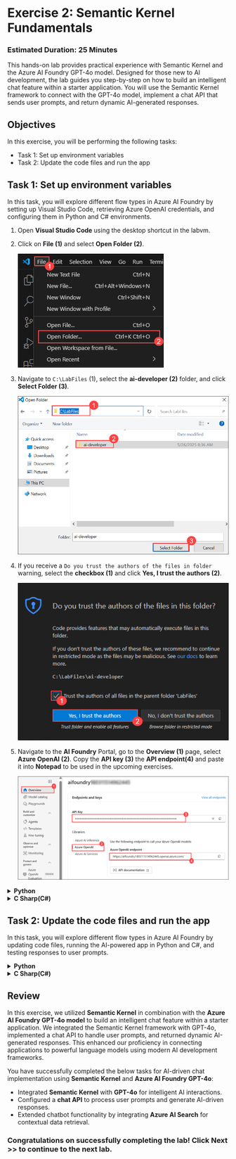 # Exercise 2: Semantic Kernel Fundamentals

### Estimated Duration: 25 Minutes

This hands-on lab provides practical experience with Semantic Kernel and the Azure AI Foundry GPT-4o model. Designed for those new to AI development, the lab guides you step-by-step on how to build an intelligent chat feature within a starter application. You will use the Semantic Kernel framework to connect with the GPT-4o model, implement a chat API that sends user prompts, and return dynamic AI-generated responses.

## Objectives
In this exercise, you will be performing the following tasks:
- Task 1: Set up environment variables
- Task 2: Update the code files and run the app

## Task 1: Set up environment variables

In this task, you will explore different flow types in Azure AI Foundry by setting up Visual Studio Code, retrieving Azure OpenAI credentials, and configuring them in Python and C# environments.

1. Open **Visual Studio Code** using the desktop shortcut in the labvm.

1. Click on **File (1)** and select **Open Folder (2)**.

    ![](./media/image_023.png)
    
1. Navigate to `C:\LabFiles` (1), select the **ai-developer (2)** folder, and click **Select Folder (3)**.

    ![](./media/sk20.png)

1. If you receive a `Do you trust the authors of the files in folder` warning, select the **checkbox (1)** and click **Yes, I trust the authors (2)**.

    ![](./media/image_025.png)

1. Navigate to the **AI Foundry** Portal, go to the **Overview (1)** page, select **Azure OpenAI (2)**. Copy the **API key (3)** the **API endpoint(4)** and paste it into **Notepad** to be used in the upcoming exercises.

    ![](./media/aifoundry.png)


<details>
<summary><strong>Python</strong></summary>

1. Navigate to `Python>src` directory and open **.env** (1) file.

    ![](./media/image_026.png)

1. Paste **Azure OpenAI Service endpoint** copied earlier in the exercise besides `AZURE_OPENAI_ENDPOINT`.
    >Note:- Ensure that every value in the **.env** file is enclosed in **double quotes (")**.
1. Paste **API key** copied earlier in the exercise besides `AZURE_OPENAI_API_KEY`.

    ![](./media/image_027.png)

1. Use **Ctrl+S** to save the file.

</details>

<details>
<summary><strong>C Sharp(C#)</strong></summary>

1. Navigate to `Dotnet>src>BlazorAI` directory and open **appsettings.json** file.

    ![](./media/sk23.png)

1. Paste **Azure OpenAI Service endpoint** copied earlier in the exercise besides `AOI_ENDPOINT`.
    >**Note**:- Ensure that every value in the **appsettings.json** file is enclosed in **double quotes (")**.

    >**Note**:- Make sure to remove the "/" from the endpoint.
1. Paste **API key** copied earlier in the exercise besides `AOI_API_KEY`.

    ![](./media/sk25.png)

1. Use **Ctrl+S** to save the file.

</details>

## Task 2: Update the code files and run the app

In this task, you will explore different flow types in Azure AI Foundry by updating code files, running the AI-powered app in Python and C#, and testing responses to user prompts.

<details>
<summary><strong>Python</strong></summary>

1. Navigate to `Python>src` directory and open **chat.py (1)** file.

    ![](./media/image_030.png)

1. Add the following code in the `#Import Modules` (1) section of the file.

    ```
    from semantic_kernel.connectors.ai.chat_completion_client_base import ChatCompletionClientBase
    from semantic_kernel.connectors.ai.open_ai import OpenAIChatPromptExecutionSettings
    import os
    ```

    ![](./media/image_031.png)

1. Add the following code in the `# Challenge 02 - Chat Completion Service` (1) section of the file.

    ```
    chat_completion_service = AzureChatCompletion(
        deployment_name=os.getenv("AZURE_OPENAI_CHAT_DEPLOYMENT_NAME"),
        api_key=os.getenv("AZURE_OPENAI_API_KEY"),
        endpoint=os.getenv("AZURE_OPENAI_ENDPOINT"),
        service_id="chat-service",
    )
    kernel.add_service(chat_completion_service)
    execution_settings = kernel.get_prompt_execution_settings_from_service_id("chat-service")
    ```

    ![](./media/image_032.png)

1. Add the following code in the `# Start Challenge 02 - Sending a message to the chat completion service by invoking kernel` section of the file.

    ```
    global chat_history
    chat_history.add_user_message(user_input)
    chat_completion = kernel.get_service(type=ChatCompletionClientBase)
    execution_settings = kernel.get_prompt_execution_settings_from_service_id("chat-service")
    response = await chat_completion.get_chat_message_content(
        chat_history=chat_history,
        settings=execution_settings,
        kernel=kernel
    )
    chat_history.add_assistant_message(str(response))
    ```

    ![](./media/image_033.png)

1. Add the following code in the `#return result` section of the file.

    ```
    logger.info(f"Response: {response}")
    return response
    ```

    ![](./media/image_034.png)

1. Refer to the code provided at the following URL. Please verify that your code matches the one below and correct any indentation errors if present:

   - Open the provided link in your browser, press Ctrl + A to select whole code, then copy and paste it into Visual Studio Code.

        ```
        https://raw.githubusercontent.com/CloudLabsAI-Azure/ai-developer/refs/heads/prod/CodeBase/python/lab-02.py
        ```

1. Save the file.

1. Right click on `Python>src` in the left pane and select **Open in Integrated Terminal**.

    ![](./media/image_035.png)

1. Use the following command to run the app:

    ```
    streamlit run app.py
    ```

1. If you are asked for any email to register, feel free to use the below provided email, and hit **Enter**:

    ```
    test@gmail.com
    ```

    ![](./media/image_036.png)
1. If the app does not open automatically in the browser, you can access it using the following **URL**:

    ```
    http://localhost:8501
    ```

1. Submit the following prompt and see how the AI responds:

    ```
    Why is the sky blue?
    ```

    ```
    Why is it red?
    ```

1. You will receive a response similar to the one shown below:

    ![](./media/image_037.png)
</details>

<details>
<summary><strong>C Sharp(C#)</strong></summary>

1. Navigate to `Dotnet>src>BlazorAI>Components>Pages` directory and open **Chat.razor.cs (1)** file.

    ![](./media/image_038.png)
1. Add the following code in the `// Your code goes here(Line no. 92)` (1) section of the file.

    ```
    chatHistory.AddUserMessage(userMessage);
    var chatCompletionService = kernel.GetRequiredService<IChatCompletionService>();
    var assistantResponse = await chatCompletionService.GetChatMessageContentAsync(
        chatHistory: chatHistory,
        kernel: kernel);
    chatHistory.AddAssistantMessage(assistantResponse.Content);
    ```

    ![](./media/image_039.png)

1. Refer to the code provided at the following URL. Please verify that your code matches the one below and correct any indentation errors if present 

   - Open the provided link in your browser, press Ctrl + A to select whole code, then copy and paste it into Visual Studio Code.

        ```
        https://raw.githubusercontent.com/CloudLabsAI-Azure/ai-developer/refs/heads/prod/CodeBase/c%23/lab-02.cs
        ```

1. Use **Ctrl+S** to save the file.

1. Right click on `Dotnet>src>Aspire>Aspire.AppHost` **(1)** in the left pane and select **Open in Integrated Terminal (2)**.

    ![](./media/image_040.png)
1. Run the following line of code to trust the dev certificates necessary to run the app locally, and then select **Yes**:

    ```
    dotnet dev-certs https --trust
    ```

    ![](./media/image_041.png)

1. Use the following command to run the app:

    ```
    dotnet run
    ```
    
1. Open a new tab in the browser and navigate to the link for **blazor-aichat**, i.e. **https://localhost:7118/**.

    >**Note**: If you receive security warnings in the browser, close the browser and follow the link again.

1. Submit the following prompt and see how the AI responds:

    ```
    Why is the sky blue?
    ```

    ```
    Why is it red?
    ```
    
1. You will receive a response similar to the one shown below:

    ![](./media/image_042.png)

</details>

## Review

In this exercise, we utilized **Semantic Kernel** in combination with the **Azure AI Foundry GPT-4o model** to build an intelligent chat feature within a starter application. We integrated the Semantic Kernel framework with GPT-4o, implemented a chat API to handle user prompts, and returned dynamic AI-generated responses. This enhanced our proficiency in connecting applications to powerful language models using modern AI development frameworks.

You have successfully completed the below tasks for AI-driven chat implementation using **Semantic Kernel** and **Azure AI Foundry GPT-4o**:  

- Integrated **Semantic Kernel** with **GPT-4o** for intelligent AI interactions.  
- Configured a **chat API** to process user prompts and generate AI-driven responses.     
- Extended chatbot functionality by integrating **Azure AI Search** for contextual data retrieval.  

### Congratulations on successfully completing the lab! Click Next >> to continue to the next lab.
